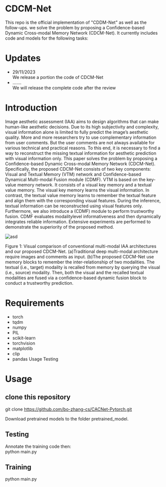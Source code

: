 # CDCM-Net
This repo is the official implementation of "CDDM-Net" as well as the follow-ups. we solve the problem by proposing a Confidence-based Dynamic Cross-modal Memory Network (CDCM-Net). 
 It currently includes code and models for the following tasks: 
 # Updates
* 29/11/2023  
     We release  a portion the code of CDCM-Net
* .......  
      We will release the complete code after the review
# Introduction 
Image aesthetic assessment (IAA) aims to design algorithms that can make
human-like aesthetic decisions. Due to its high subjectivity and complexity,
visual information alone is limited to fully predict the image’s aesthetic
quality. More and more researchers try to use complementary information
from user comments. But the user comments are not always available for
various technical and practical reasons. To this end, it is necessary to find a
way to reconstruct the missing textual information for aesthetic prediction
with visual information only. This paper solves the problem by proposing
a Confidence-based Dynamic Cross-modal Memory Network (CDCM-Net).
Specifically, the proposed CDCM-Net consists of two key components: Visual
and Textual Memory (VTM) network and Confidence-based Dynamical
Multi-modal Fusion module (CDMF). VTM is based on the key-value memory
network. It consists of a visual key memory and a textual value memory.
The visual key memory learns the visual information. In contrast, the textual
value memory learns to remember the textual feature and align them with the
corresponding visual features. During the inference, textual information can
be reconstructed using visual features only. Furthermore, we also introduce a
(CDMF) module to perform trustworthy fusion. CDMF evaluates modalitylevel
informativeness and then dynamically integrates reliable information.
Extensive experiments are performed to demonstrate the superiority of the
proposed method.
                  

![asd](https://github.com/leiyaqi/CDCM-Net/assets/34058709/42159044-cb52-42c1-82f1-e5b51d86c8f4)  
     
Figure 1: Visual comparison of conventional multi-modal IAA architectures and our
proposed CDCM-Net. (a)Traditional deep multi-modal architecture require images and
comments as input. (b)The proposed CDCM-Net use memory blocks to remember the
inter-relationship of two modalities. The textual (i.e., target) modality is recalled from
memory by querying the visual (i.e., source) modality. Then, both the visual and the recalled
textual modalities are fused via a confidence-based dynamic fusion block to conduct
a trustworthy prediction.
# Requirements
* torch
* tqdm
* numpy
* PIL
* scikit-learn
* torchvision
* matplotlib
* clip
* pandas
  Usage
Testing
# Usage
## clone this repository
  git clone https://github.com/bo-zhang-cs/CACNet-Pytorch.git

  
 
Download pretrained models to the folder pretrained_model.

## Testing 
Annotate the training code then:  
python  main.py


## Training
python main.py
